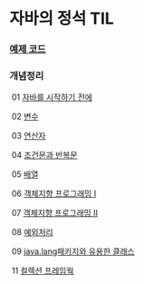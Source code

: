 # 자바의 정석 TIL

### [예제 코드](https://github.com/GitmasterLJH/java-til/tree/main/Java%EB%AC%B8%EB%B2%95/code)

### 개념정리

​	01 [자바를 시작하기 전에](https://github.com/GitmasterLJH/java-til/blob/main/Java%EB%AC%B8%EB%B2%95/01%20%EC%9E%90%EB%B0%94%EB%A5%BC%20%EC%8B%9C%EC%9E%91%ED%95%98%EA%B8%B0%20%EC%A0%84%EC%97%90.md)

​	02 [변수](https://github.com/GitmasterLJH/java-til/blob/main/Java%EB%AC%B8%EB%B2%95/02%20%EB%B3%80%EC%88%98.md)

​	03 [연산자](https://github.com/GitmasterLJH/java-til/blob/main/Java%EB%AC%B8%EB%B2%95/03%20%EC%97%B0%EC%82%B0%EC%9E%90.md)

​	04 [조건문과 반복문](https://github.com/GitmasterLJH/java-til/blob/main/Java%EB%AC%B8%EB%B2%95/04%20%EC%A1%B0%EA%B1%B4%EB%AC%B8%EA%B3%BC%20%EB%B0%98%EB%B3%B5%EB%AC%B8.md)

​	05 [배열](https://github.com/GitmasterLJH/java-til/blob/main/Java%EB%AC%B8%EB%B2%95/05%20%EB%B0%B0%EC%97%B4.md)

​	06 [객체지향 프로그래밍 I](https://github.com/GitmasterLJH/java-til/blob/main/Java%EB%AC%B8%EB%B2%95/06%20%EA%B0%9D%EC%B2%B4%EC%A7%80%ED%96%A5%20%ED%94%84%EB%A1%9C%EA%B7%B8%EB%9E%98%EB%B0%8D%20I.md)

​	07 [객체지향 프로그래밍 II](https://github.com/GitmasterLJH/java-til/blob/main/Java%EB%AC%B8%EB%B2%95/07%20%EA%B0%9D%EC%B2%B4%EC%A7%80%ED%96%A5%20%ED%94%84%EB%A1%9C%EA%B7%B8%EB%9E%98%EB%B0%8D%20II.md)

​	08 [예외처리](https://github.com/GitmasterLJH/java-til/blob/main/Java%EB%AC%B8%EB%B2%95/08%20%EC%98%88%EC%99%B8%EC%B2%98%EB%A6%AC.md)

​	09 [java.lang패키지와 유용한 클래스](https://github.com/Jinhyung01/Java_TIL/blob/main/Java%EB%AC%B8%EB%B2%95/09%20java.lang%ED%8C%A8%ED%82%A4%EC%A7%80%EC%99%80%20%EC%9C%A0%EC%9A%A9%ED%95%9C%20%ED%81%B4%EB%9E%98%EC%8A%A4.md#chapter-09-javalang%ED%8C%A8%ED%82%A4%EC%A7%80%EC%99%80-%EC%9C%A0%EC%9A%A9%ED%95%9C-%ED%81%B4%EB%9E%98%EC%8A%A4)

​	11 [컬렉션 프레임웍](https://github.com/Jinhyung01/Java_TIL/blob/main/Java%EB%AC%B8%EB%B2%95/11%20%EC%BB%AC%EB%A0%89%EC%85%98%20%ED%94%84%EB%A0%88%EC%9E%84%EC%9B%8D.md)

